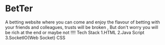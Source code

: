 # BetTer
A betting website where you can come and enjoy the flavour of betting with your friends and colleagues, trusts will be broken , But don't worry you will be rich at the end or maybe not !!!! 
Tech Stack
1.HTML
2.Java Script
3.SocketIO(Web Socket)
CSS
